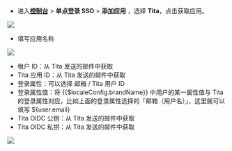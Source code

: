 <IntegrationDetailCard :title="`在 ${$localeConfig.brandName} 中创建应用`">

- 进入[**控制台**](https://console.authing.cn) > **单点登录 SSO** > **添加应用** ，选择 **Tita**，点击获取应用。

![](~@imagesZhCn/integration/tita/1-1.png)

- 填写应用名称

![](~@imagesZhCn/integration/tita/1-2.png)

- 租户 ID：从 Tita 发送的邮件中获取
- Tita 应用 ID：从 Tita 发送的邮件中获取
- 登录属性：可以选择 邮箱 / Tita 用户 ID
- 登录属性值：将 {{$localeConfig.brandName}} 中用户的某一属性值与 Tita 的登录属性对应，比如上面的登录属性选择的「邮箱（用户名）」，这里就可以填写 ${user.email}
- Tita OIDC 公钥：从 Tita 发送的邮件中获取
- Tita OIDC 私钥：从 Tita 发送的邮件中获取

![](~@imagesZhCn/integration/tita/1-3.png)

</IntegrationDetailCard>
